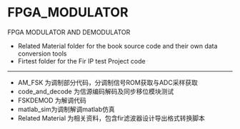 # FPGA_MODULATOR
FPGA MODULATOR AND DEMODULATOR

- Related Material folder for the book source code and their own data conversion tools
- Firtest folder for the Fir IP test Project code

------

- AM_FSK 为调制部分代码，分调制信号ROM获取与ADC采样获取
- code_and_decode 为信源编码解码及同步移位模块测试
- FSKDEMOD 为解调代码
- matlab_sim为调制解调matlab仿真
- Related Material 为相关资料，包含fir滤波器设计导出格式转换脚本